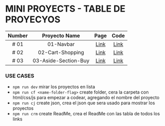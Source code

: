 # MINI PROYECTS - TABLE DE PROYECYOS

| Number |    Proyecto Name     |                                 Page                                  |                                           Code                                            |
| :----: | :------------------: | :-------------------------------------------------------------------: | :---------------------------------------------------------------------------------------: |
|  # 01  |      01-Navbar       |      [Link](https://isuligoy.github.io/Mini-Proyects/01-Navbar)       |      [Link](https://isuligoy.github.io/Mini-Proyects/projects/01-Navbar/index.html)       |
|  # 02  |   02-Cart-Shopping   |   [Link](https://isuligoy.github.io/Mini-Proyects/02-Cart-Shopping)   |   [Link](https://isuligoy.github.io/Mini-Proyects/projects/02-Cart-Shopping/index.html)   |
|  # 03  | 03-Aside-Section-Buy | [Link](https://isuligoy.github.io/Mini-Proyects/03-Aside-Section-Buy) | [Link](https://isuligoy.github.io/Mini-Proyects/projects/03-Aside-Section-Buy/index.html) |

### USE CASES

-   `npm run dev` mirar los proyectos en lista
-   `npm run cf <name-folder-flag>` create folder, cera la carpeta con html/css/js para empezar a codear, agregando el nombre del proyecto
-   `npm run cj` create json, crea el json que sera usado para mostrar los proyectos
-   `npm run crm` create ReadMe, crea el ReadMe con las tabla de todos los links
